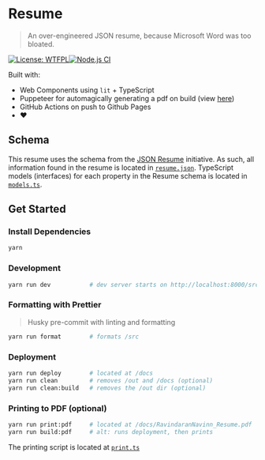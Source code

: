 # Resume
> An over-engineered JSON resume, because Microsoft Word was too bloated.

[![License: WTFPL](https://img.shields.io/badge/License-WTFPL-brightgreen.svg)](http://www.wtfpl.net/about/)[![Node.js CI](https://github.com/navn-r/resume/actions/workflows/main.yml/badge.svg?branch=develop)](https://github.com/navn-r/resume/actions/workflows/main.yml)

Built with:  
  - Web Components using `lit` + TypeScript  
  - Puppeteer for automagically generating a pdf on build (view [here](https://github.com/navn-r/resume/blob/master/RavindaranNavinn_Resume.pdf))  
  - GitHub Actions on push to Github Pages
  - :heart:

## Schema

This resume uses the schema from the [JSON Resume](https://jsonresume.org/schema/) initiative. As such, all information found in the resume is located in [`resume.json`](/src/resume.json). TypeScript models (interfaces) for each property in the Resume schema is located in [`models.ts`](/src/models.ts).

## Get Started

### Install Dependencies
```sh
yarn
```

### Development
```sh
yarn run dev           # dev server starts on http://localhost:8000/src
```

### Formatting with Prettier
> Husky pre-commit with linting and formatting
```sh
yarn run format        # formats /src
```

### Deployment
```sh
yarn run deploy        # located at /docs
yarn run clean         # removes /out and /docs (optional)
yarn run clean:build   # removes the /out dir (optional)
```

### Printing to PDF (optional)  
```sh
yarn run print:pdf     # located at /docs/RavindaranNavinn_Resume.pdf
yarn run build:pdf     # alt: runs deployment, then prints
```  
The printing script is located at [`print.ts`](https://github.com/navn-r/resume/blob/develop/print.ts)
